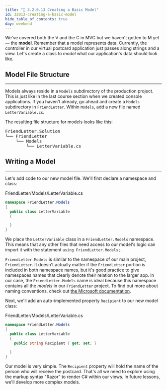 ```yaml
---
title: "📓 3.2.0.13 Creating a Basic Model"
id: 32013-creating-a-basic-model
hide_table_of_contents: true
day: weekend
---
```


We've covered both the V and the C in MVC but we haven't gotten to M yet — the **model**. Remember that a model represents data. Currently, the controller in our virtual postcard application just passes along strings and a view. Let's create a class to _model_ what our application's data should look like.

## Model File Structure
---

Models always reside in a `Models` subdirectory of the production project. This is just like in the last course section when we created console applications. If you haven't already, go ahead and create a `Models` subdirectory in `FriendLetter`. Within `Models`, add a new file named `LetterVariable.cs`.

The resulting file structure for models looks like this:

<pre>
FriendLetter.Solution
└── FriendLetter
    └── Models
        └── LetterVariable.cs
</pre>

## Writing a Model
---

Let's add code to our new model file. We'll first declare a namespace and class:

<div class="filename">FriendLetter/Models/LetterVariable.cs</div>

```csharp
namespace FriendLetter.Models
{
  public class LetterVariable
  {

  }
}
```

We place the `LetterVariable` class in a `FriendLetter.Models` namespace. This means that any other files that need access to our model's logic can import it with the statement `using FriendLetter.Models;`.

`FriendLetter.Models` is similar to the namespace of our main project, `FriendLetter`. It doesn't actually matter if the `FriendLetter` portion is included in both namespace names, but it's good practice to give namespaces names that clearly denote their relation to the larger app. In our case, the `FriendLetter.Models` name is ideal because this namespace contains all the _models_ in our `FriendLetter` project. To find out more about naming conventions, check out [the Microsoft documentation](https://learn.microsoft.com/en-us/dotnet/standard/design-guidelines/names-of-namespaces?redirectedfrom=MSDN).

Next, we'll add an auto-implemented property `Recipient` to our new model class:

<div class="filename">FriendLetter/Models/LetterVariable.cs</div>

```csharp
namespace FriendLetter.Models
{
  public class LetterVariable
  {
    public string Recipient { get; set; }

  }
}
```

Our model is very simple. The `Recipient` property will hold the name of the person who will receive the postcard. That's all we need to explore using the markup syntax "Razor" to render C# within our views. In future lessons, we'll develop more complex models.
